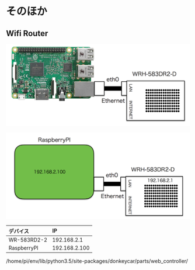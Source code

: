 # そのほか

## Wifi Router

![](./img/wifi001.png)

![](./img/wifi002.png)

|デバイス|IP|
|:--|:--|
|WR-583RD2-2|192.168.2.1|
|RaspberryPI|192.168.2.100|


 /home/pi/env/lib/python3.5/site-packages/donkeycar/parts/web_controller/
